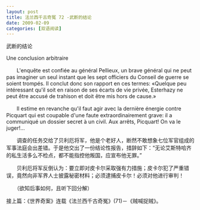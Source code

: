 ```yaml
---
layout: post
title: 法兰西千古奇冤 72 -武断的结论
date: 2009-02-09
categories: [双语阅读]  
---
```


武断的结论

Une conclusion arbitraire

　　L'enquête est confiée au général Pellieux, un brave général qui ne peut pas imaginer un seul instant que les sept officiers du Conseil de guerre se soient trompés. Il conclut donc son rapport en ces termes: «Quelque peu intéressant qu'il soit en raison de ses écarts de vie privée, Esterhazy ne peut être accusé de trahison et doit être mis hors de cause.»

　　Il estime en revanche qu'il faut agir avec la dernière énergie contre Picquart qui est coupable d'une faute extraordinairement grave: il a communiqué un dossier secret à un civil. Aux arrêts, Picquart! On va le juger!...



　　调查的任务交给了贝利厄将军，他是个老好人，断然不敢想象七位军官组成的军事法庭会出差错。于是他交出了一份结论性报告，措辞如下：“无论艾斯特哈齐的私生活多么不检点，都不能指控他叛国，应宣布他无罪。”

　　贝利厄将军反倒认为：要立即对皮卡尔采取强有力措施；皮卡尔犯了严重错误，竟然向非军界人士披露秘密材料；必须逮捕皮卡尔！必须对他进行审判！



　　（欲知后事如何，且听下回分解）

接上篇：《世界奇案》连载《法兰西千古奇冤》(71)－《贼喊捉贼》。

